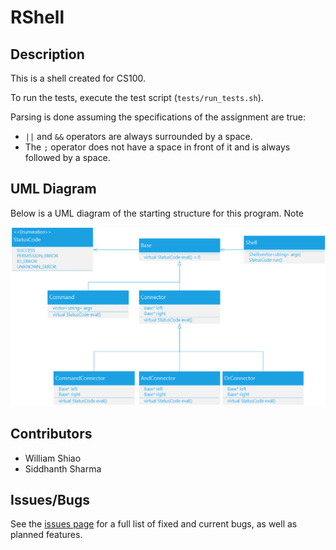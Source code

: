 # RShell

## Description
This is a shell created for CS100.

To run the tests, execute the test script (`tests/run_tests.sh`).

Parsing is done assuming the specifications of the assignment are true:

- `||` and `&&` operators are always surrounded by a space.
- The `;` operator does not have a space in front of it and is always followed by a space.


## UML Diagram

Below is a UML diagram of the starting structure for this program. Note

![UML Diagram](https://raw.githubusercontent.com/willshiao/cs100-rshell/master/docs/uml.png)


## Contributors
- William Shiao
- Siddhanth Sharma


## Issues/Bugs

See the [issues page](https://github.com/willshiao/cs100-rshell/issues) for a full list of fixed and current bugs, as well as planned features.
